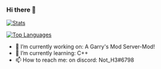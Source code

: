### Hi there 👋

[![Stats](https://github-readme-stats.vercel.app/api?username=damger9&show_icons=true&count_private=true&theme=tokyonight)]()

[![Top Languages](https://github-readme-stats.vercel.app/api/top-langs/?username=damger9&hide=css&layout=compact&theme=tokyonight)]()



- 🔭 I’m currently working on: A Garry's Mod Server-Mod!
- 🌱 I’m currently learning: C++ 
- 📫 How to reach me: on discord: Not_H3#6798 
